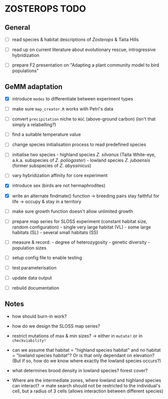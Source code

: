 # ZOSTEROPS TODO

## General

- [ ] read species & habitat descriptions of *Zosterops* & Taita Hills

- [ ] read up on current literature about evolutionary rescue, introgressive hybridization

- [ ] prepare F2 presentation on "Adapting a plant community model to bird populations"

## GeMM adaptation

- [X] introduce `modes` to differentiate between experiment types

- [ ] make sure `map_creator.R` works with Petri's data

- [ ] convert `precipitation` niche to `AGC` (above-ground carbon) (isn't that simply a relabelling?)

- [ ] find a suitable temperature value

- [ ] change species initialisation process to read predefined species

- [ ] initialise two species
		- highland species *Z. silvanus* (Taita White-eye, a.k.a. subspecies of *Z. poliogaster*)
		- lowland species *Z. jubaensis* (former subspecies of *Z. abyssinicus*)

- [ ] vary hybridization affinity for core experiment

- [X] introduce sex (birds are not hermaphrodites)

- [X] write an alternate findmate() function
		-> breeding pairs stay faithful for life
		-> occupy & stay in a territory

- [ ] make sure growth function doesn't allow unlimited growth

- [ ] prepare map series for SLOSS experiment (constant habitat size, random configuration)
		- single very large habitat (VL)
		- some large habitats (SL)
		- several small habitats (SS)

- [ ] measure & record:
		- degree of heterozygosity
		- genetic diversity
		- population sizes

- [ ] setup config file to enable testing

- [ ] test parameterisation

- [ ] update data output

- [ ] rebuild documentation

## Notes

- how should burn-in work?

- how do we design the SLOSS map series?

- restrict mutations of max & min sizes?
  -> either in `mutate!` or in `checkviability!`

- can we assume that habitat = "highland species habitat" and
  no habitat = "lowland species habitat"? Or is that only dependant
  on elevation? (But if so, how do we know where exactly the lowland
  species occurs?)

- what determines brood density in lowland species? forest cover?

- Where are the intermediate zones, where lowland and highland species
  can interact?
  -> mate search should not be restricted to the individual's cell,
  but a radius of 3 cells (allows interaction between different species)
